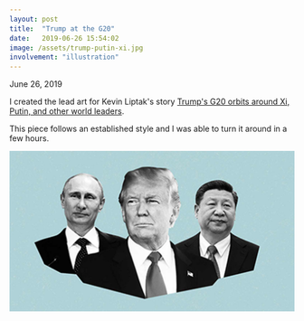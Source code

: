 ```yaml
---
layout: post
title:  "Trump at the G20"
date:   2019-06-26 15:54:02
image: /assets/trump-putin-xi.jpg
involvement: "illustration"
---
```


<p class="date" markdown="1">
June 26, 2019
</p>


I created the lead art for Kevin Liptak's story [Trump's G20 orbits around Xi, Putin, and other world leaders](https://www.cnn.com/2019/06/26/politics/donald-trump-xi-jinping-vladimir-putin-g20-meetings/index.html).

This piece follows an established style and I was able to turn it around in a few hours.

[![](/assets/trump-putin-xi.jpg)](https://www.cnn.com/2019/06/26/politics/donald-trump-xi-jinping-vladimir-putin-g20-meetings/index.html)
